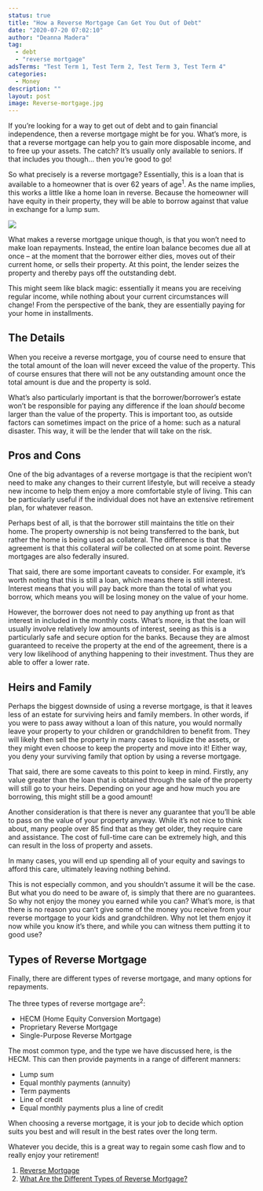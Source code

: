 ```yaml
---
status: true
title: "How a Reverse Mortgage Can Get You Out of Debt"
date: "2020-07-20 07:02:10"
author: "Deanna Madera"
tag:
  - debt
  - "reverse mortgage"
adsTerms: "Test Term 1, Test Term 2, Test Term 3, Test Term 4"
categories:
  - Money
description: ""
layout: post
image: Reverse-mortgage.jpg
---
```


If you’re looking for a way to get out of debt and to gain financial independence, then a reverse mortgage might be for you. What’s more, is that a reverse mortgage can help you to gain more disposable income, and to free up your assets. The catch? It’s usually only available to seniors. If that includes you though… then you’re good to go!

So what precisely is a reverse mortgage? Essentially, this is a loan that is available to a homeowner that is over 62 years of age<sup>1</sup>. As the name implies, this works a little like a home loan in reverse. Because the homeowner will have equity in their property, they will be able to borrow against that value in exchange for a lump sum.

![](/posts/Reverse-mortgage.jpg)

What makes a reverse mortgage unique though, is that you won’t need to make loan repayments. Instead, the entire loan balance becomes due all at once – at the moment that the borrower either dies, moves out of their current home, or sells their property. At this point, the lender seizes the property and thereby pays off the outstanding debt.

This might seem like black magic: essentially it means you are receiving regular income, while nothing about your current circumstances will change! From the perspective of the bank, they are essentially paying for your home in installments.

## The Details

When you receive a reverse mortgage, you of course need to ensure that the total amount of the loan will never exceed the value of the property. This of course ensures that there will not be any outstanding amount once the total amount is due and the property is sold.

What’s also particularly important is that the borrower/borrower’s estate won’t be responsible for paying any difference if the loan _should_ become larger than the value of the property. This is important too, as outside factors can sometimes impact on the price of a home: such as a natural disaster. This way, it will be the lender that will take on the risk.

## Pros and Cons

One of the big advantages of a reverse mortgage is that the recipient won’t need to make any changes to their current lifestyle, but will receive a steady new income to help them enjoy a more comfortable style of living. This can be particularly useful if the individual does not have an extensive retirement plan, for whatever reason.

Perhaps best of all, is that the borrower still maintains the title on their home. The property ownership is not being transferred to the bank, but rather the home is being used as collateral. The difference is that the agreement is that this collateral _will_ be collected on at some point. Reverse mortgages are also federally insured.

That said, there are some important caveats to consider. For example, it’s worth noting that this is still a loan, which means there is still interest. Interest means that you will pay back more than the total of what you borrow, which means you will be losing money on the value of your home.

However, the borrower does not need to pay anything up front as that interest in included in the monthly costs. What’s more, is that the loan will usually involve relatively low amounts of interest, seeing as this is a particularly safe and secure option for the banks. Because they are almost guaranteed to receive the property at the end of the agreement, there is a very low likelihood of anything happening to their investment. Thus they are able to offer a lower rate.

## Heirs and Family

Perhaps the biggest downside of using a reverse mortgage, is that it leaves less of an estate for surviving heirs and family members. In other words, if you were to pass away without a loan of this nature, you would normally leave your property to your children or grandchildren to benefit from. They will likely then sell the property in many cases to liquidize the assets, or they might even choose to keep the property and move into it! Either way, you deny your surviving family that option by using a reverse mortgage.

That said, there are some caveats to this point to keep in mind. Firstly, any value greater than the loan that is obtained through the sale of the property will still go to your heirs. Depending on your age and how much you are borrowing, this might still be a good amount!

Another consideration is that there is never any guarantee that you’ll be able to pass on the value of your property anyway. While it’s not nice to think about, many people over 85 find that as they get older, they require care and assistance. The cost of full-time care can be extremely high, and this can result in the loss of property and assets.

In many cases, you will end up spending all of your equity and savings to afford this care, ultimately leaving nothing behind.

This is not especially common, and you shouldn’t assume it will be the case. But what you do need to be aware of, is simply that there are no guarantees. So why not enjoy the money you earned while you can? What’s more, is that there is no reason you can’t give some of the money you receive from your reverse mortgage to your kids and grandchildren. Why not let them enjoy it now while you know it’s there, and while you can witness them putting it to good use?

## Types of Reverse Mortgage

Finally, there are different types of reverse mortgage, and many options for repayments.

The three types of reverse mortgage are<sup>2</sup>:

- HECM (Home Equity Conversion Mortgage)
- Proprietary Reverse Mortgage
- Single-Purpose Reverse Mortgage

The most common type, and the type we have discussed here, is the HECM. This can then provide payments in a range of different manners:

- Lump sum
- Equal monthly payments (annuity)
- Term payments
- Line of credit
- Equal monthly payments plus a line of credit

When choosing a reverse mortgage, it is your job to decide which option suits you best and will result in the best rates over the long term.

Whatever you decide, this is a great way to regain some cash flow and to really enjoy your retirement!

1. [Reverse Mortgage](https://www.investopedia.com/mortgage/reverse-mortgage/)
2. [What Are the Different Types of Reverse Mortgage?](https://www.investopedia.com/mortgage/reverse-mortgage/types/)
